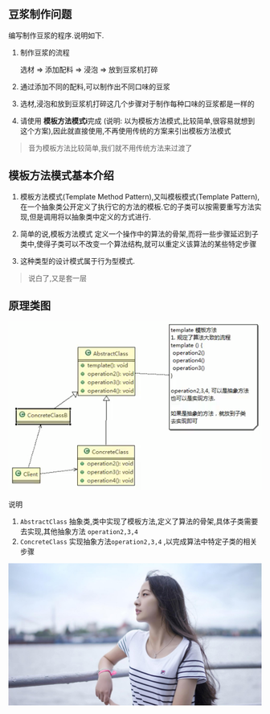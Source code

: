 
## 豆浆制作问题

编写制作豆浆的程序.说明如下.

1. 制作豆浆的流程

    选材 => 添加配料 => 浸泡 => 放到豆浆机打碎
2. 通过添加不同的配料,可以制作出不同口味的豆浆
3. 选材,浸泡和放到豆浆机打碎这几个步骤对于制作每种口味的豆浆都是一样的
4. 请使用 **模板方法模式i**完成 (说明: 以为模板方法模式,比较简单,很容易就想到这个方案),因此就直接使用,不再使用传统的方案来引出模板方法模式

> 音为模板方法比较简单,我们就不用传统方法来过渡了
>
>

    
## 模板方法模式基本介绍

1. 模板方法模式(Template Method Pattern),又叫模板模式(Template Pattern),在一个抽象类公开定义了执行它的方法的模板.它的子类可以按需要重写方法实现,但是调用将以抽象类中定义的方式进行.

2. 简单的说,模板方法模式 定义一个操作中的算法的骨架,而将一些步骤延迟到子类中,使得子类可以不改变一个算法结构,就可以重定义该算法的某些特定步骤

3. 这种类型的设计模式属于行为型模式.

> 说白了,又是套一层
>
>
 
 ## 原理类图
 
 ![](./img/QQ截图20210208121704.png)
 
 
 说明
 
 1. `AbstractClass` 抽象类,类中实现了模板方法,定义了算法的骨架,具体子类需要去实现,其他抽象方法 `operation2,3,4`
 2. `ConcreteClass` 实现抽象方法`operation2,3,4` ,以完成算法中特定子类的相关步骤
 
 
 
 
 
 
 
 
 
 
 
 
 
 
 
 
 
 
 
 
 
 
 
 
 
 
 
 
 
 
 


 
 
 
 
 
 
 
 
 
 
 
 
 
 
 
 
 
 
 
 
 
 
 
 
 
  ![](./img/mm/meizi05.jpg)
 
 
 
 
 
 
 
 
 
 
 